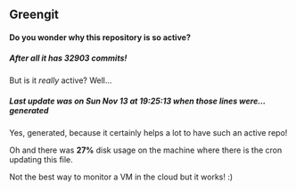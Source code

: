 ## Greengit

#### Do you wonder why this repository is so active?

##### After all it has 32903 commits!

But is it *really* active? Well...

##### Last update was on Sun Nov 13 at 19:25:13 when those lines were... generated

Yes, generated, because it certainly helps a lot to have such an active repo!

Oh and there was **27%** disk usage on the machine
where there is the cron updating this file.

Not the best way to monitor a VM in the cloud but it works! :)
